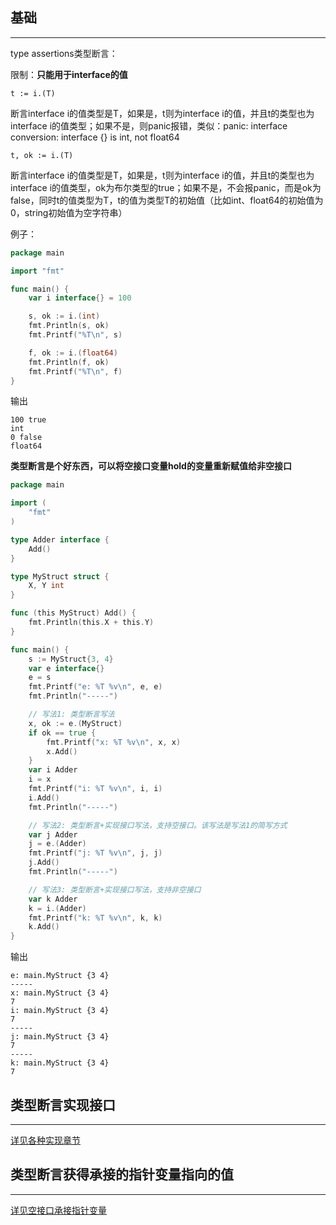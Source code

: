 ## **基础**

---

type assertions类型断言：

限制：**只能用于interface的值**

```text
t := i.(T)
```

断言interface i的值类型是T，如果是，t则为interface i的值，并且t的类型也为interface i的值类型；如果不是，则panic报错，类似：panic: interface conversion: interface {} is int, not float64

```text
t, ok := i.(T)
```

断言interface i的值类型是T，如果是，t则为interface i的值，并且t的类型也为interface i的值类型，ok为布尔类型的true；如果不是，不会报panic，而是ok为false，同时t的值类型为T，t的值为类型T的初始值（比如int、float64的初始值为0，string初始值为空字符串）

例子：

```go
package main

import "fmt"

func main() {
	var i interface{} = 100

	s, ok := i.(int)
	fmt.Println(s, ok)
	fmt.Printf("%T\n", s)

	f, ok := i.(float64)
	fmt.Println(f, ok)
	fmt.Printf("%T\n", f)
}
```

输出

```text
100 true
int
0 false
float64
```

**类型断言是个好东西，可以将空接口变量hold的变量重新赋值给非空接口**

```go
package main

import (
	"fmt"
)

type Adder interface {
	Add()
}

type MyStruct struct {
	X, Y int
}

func (this MyStruct) Add() {
	fmt.Println(this.X + this.Y)
}

func main() {
	s := MyStruct{3, 4}
	var e interface{}
	e = s
	fmt.Printf("e: %T %v\n", e, e)
	fmt.Println("-----")

	// 写法1: 类型断言写法
	x, ok := e.(MyStruct)
	if ok == true {
		fmt.Printf("x: %T %v\n", x, x)
		x.Add()
	}
	var i Adder
	i = x
	fmt.Printf("i: %T %v\n", i, i)
	i.Add()
	fmt.Println("-----")

	// 写法2: 类型断言+实现接口写法，支持空接口。该写法是写法1的简写方式
	var j Adder
	j = e.(Adder)
	fmt.Printf("j: %T %v\n", j, j)
	j.Add()
	fmt.Println("-----")

	// 写法3: 类型断言+实现接口写法，支持非空接口
	var k Adder
	k = i.(Adder)
	fmt.Printf("k: %T %v\n", k, k)
	k.Add()
}
```

输出

```text
e: main.MyStruct {3 4}
-----
x: main.MyStruct {3 4}
7
i: main.MyStruct {3 4}
7
-----
j: main.MyStruct {3 4}
7
-----
k: main.MyStruct {3 4}
7
```

## **类型断言实现接口**

---

[详见各种实现章节](/method/interface_implement_interface/#_5)

## **类型断言获得承接的指针变量指向的值**

---

[详见空接口承接指针变量](/method/interface_empty/#_2)
